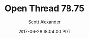 ---
layout: podcast
title: "Open Thread 78.75"
author: Scott Alexander
description: https://slatestarcodex.com/2017/06/28/open-thread-78-75/
date: 2017-06-28 18:04:00 PDT
length: 85829
duration: 21
guid: open-thread-78-75
---